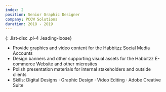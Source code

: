 ```yaml
---
index: 2
position: Senior Graphic Designer
company: PCCW Solutions
duration: 2018 - 2019
---
```

{: .list-disc .pl-4 .leading-loose}
- Provide graphics and video content for the Habbitzz Social Media Accounts
- Design banners and other supporting visual assets for the Habbitzz E-commerce Website and other microsites
- Polish presentation materials for internal stakeholders and outside clients
- Skills: Digital Designs · Graphic Design · Video Editing · Adobe Creative Suite
